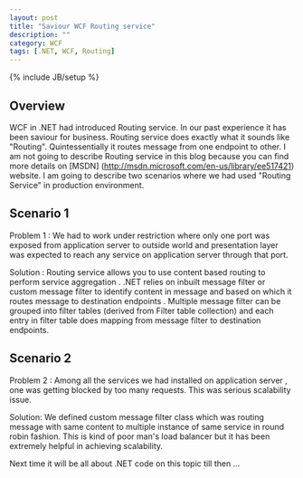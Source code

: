 ```yaml
---
layout: post
title: "Saviour WCF Routing service"
description: ""
category: WCF
tags: [.NET, WCF, Routing]
---
```

{% include JB/setup %}

## Overview

WCF in .NET had introduced Routing service.  In our past experience it has been saviour for business. Routing service does exactly what it sounds like "Routing".  Quintessentially  it routes message from one endpoint to other. I am not going to describe Routing service  in this blog because you can find more details on [MSDN] (http://msdn.microsoft.com/en-us/library/ee517421) website. I am going to describe two scenarios where we had used "Routing Service" in production environment.

## Scenario 1

Problem 1 : We had to work  under restriction where only one port was exposed  from application server to outside world and  presentation layer was expected  to reach any service on application server through that port. 

Solution : Routing service allows you to use content based routing to perform service aggregation . .NET relies on inbuilt message filter  or custom message filter to identify content in message and based on which it routes message to destination endpoints . 
Multiple message filter can be grouped into filter tables (derived from Filter table collection) and each entry in  filter table does mapping from message filter to destination endpoints.

## Scenario 2

Problem 2 : Among all the services we had installed on application server , one was getting blocked by too many requests. This was serious scalability issue.
 
Solution:  We defined custom message filter class which was routing message with same content to multiple instance of same service in round robin fashion. This is kind of poor man's load balancer but it has been extremely helpful  in achieving  scalability.

Next time it will be all about .NET code on this topic till then ...

